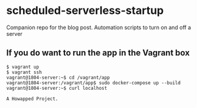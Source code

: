 # scheduled-serverless-startup
Companion repo for the blog post. Automation scripts to turn on and off a server

## If you do want to run the app in the Vagrant box

```
$ vagrant up
$ vagrant ssh
vagrant@1804-server:~$ cd /vagrant/app
vagrant@1804-server:/vagrant/app$ sudo docker-compose up --build
vagrant@1804-server:~$ curl localhost

A Howapped Project.
```


